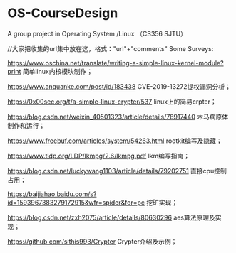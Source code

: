 # OS-CourseDesign
A group project in Operating System /Linux （CS356 SJTU）

//大家把收集的url集中放在这，格式："url"+"comments"
Some Surveys:

https://www.oschina.net/translate/writing-a-simple-linux-kernel-module?print   简单linux内核模块制作；

https://www.anquanke.com/post/id/183438   CVE-2019-13272提权漏洞分析；

https://0x00sec.org/t/a-simple-linux-crypter/537   linux上的简易crpter；

https://blog.csdn.net/weixin_40501323/article/details/78917440   木马病原体制作和运行；

https://www.freebuf.com/articles/system/54263.html   rootkit编写及隐藏；

https://www.tldp.org/LDP/lkmpg/2.6/lkmpg.pdf   lkm编写指南；

https://blog.csdn.net/luckywang1103/article/details/79202751   直接cpu控制占用；

https://baijiahao.baidu.com/s?id=1593967383279172915&wfr=spider&for=pc   挖矿实现；

https://blog.csdn.net/zxh2075/article/details/80630296   aes算法原理及实现；

https://github.com/sithis993/Crypter   Crypter介绍及示例；
